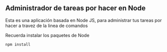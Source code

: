 ## Administrador de tareas por hacer en Node

Esta es una aplicación basada en Node JS, para administrar tus tareas por hacer a travez de la linea de comandos

Recuerda instalar los paquetes de Node

```
npm install
```